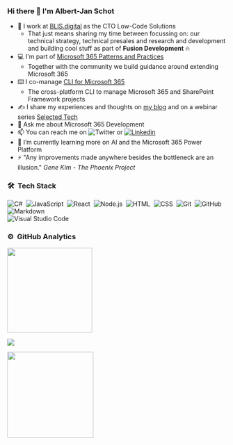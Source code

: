 

### Hi there 👋 I'm Albert-Jan Schot

- 💼 I work at [BLIS.digital](https://blisdigital.com/) as the CTO Low-Code Solutions
  -  That just means sharing my time between focussing on: our technical strategy, technical presales and research and development and building cool stuff as part of **Fusion Development** 🔥
- 💻 I'm part of [Microsoft 365 Patterns and Practices](https://pnp.github.io/) 
  -  Together with the community we build guidance around extending Microsoft 365
- ⌨️ I co-manage [CLI for Microsoft 365](https://pnp.github.io/cli-microsoft365/) 
  - The cross-platform CLI to manage Microsoft 365 and SharePoint Framework projects
- ✍️ I share my experiences and thoughts on [my blog](https://www.cloudappie.nl/) and on a webinar series [Selected Tech](https://www.selectedtech.show/)
- 💬 Ask me about Microsoft 365 Development
- 📫 You can reach me on ![Twitter](https://img.shields.io/badge/appieschot%20-1DA1F2?style=flat&logo=twitter&logoColor=007ACC) or [![Linkedin](https://img.shields.io/badge/linkedin-0077B5?style=flat&logo=linkedin)](https://www.linkedin.com/in/albertjanschot/)
- 🌱 I’m currently learning more on AI and the Microsoft 365 Power Platform 
- ⚡ "Any improvements made anywhere besides the bottleneck are an illusion." _Gene Kim - The Phoenix Project_


### 🛠 &nbsp;Tech Stack
![C#](https://img.shields.io/badge/-c%23%20-05122A?style=flat&logo=c-sharp)&nbsp;
![JavaScript](https://img.shields.io/badge/-JavaScript-05122A?style=flat&logo=javascript)&nbsp;
![React](https://img.shields.io/badge/-React-05122A?style=flat&logo=react)&nbsp;
![Node.js](https://img.shields.io/badge/-Node.js-05122A?style=flat&logo=node.js)&nbsp;
![HTML](https://img.shields.io/badge/-HTML-05122A?style=flat&logo=HTML5)&nbsp;
![CSS](https://img.shields.io/badge/-CSS-05122A?style=flat&logo=CSS3&logoColor=1572B6)&nbsp;
![Git](https://img.shields.io/badge/-Git-05122A?style=flat&logo=git)&nbsp;
![GitHub](https://img.shields.io/badge/-GitHub-05122A?style=flat&logo=github)&nbsp;
![Markdown](https://img.shields.io/badge/-Markdown-05122A?style=flat&logo=markdown)\
![Visual Studio Code](https://img.shields.io/badge/-Visual%20Studio%20Code-05122A?style=flat&logo=visual-studio-code&logoColor=007ACC)&nbsp;

### ⚙️ &nbsp;GitHub Analytics

<p align="left">
<a href="https://github.com/appieschot">
  <img height="195em" src="https://github-readme-stats-eight-theta.vercel.app/api?username=appieschot&show_icons=true&theme=algolia&include_all_commits=true&count_private=true"/>
</a>
</p>

<p align="left">
<a href="https://github.com/appieschot">
  <img src="https://github-readme-streak-stats.herokuapp.com/?user=appieschot&theme=algolia">
</a>
</p>

<p align="left">
<a href="https://github.com/appieschot">
  <img height="198em" src="https://github-readme-stats.vercel.app/api/top-langs/?username=appieschot&layout=compact&title_color=00ADFE&text_color=fff&icon_color=007bff&bg_color=050F2C">
</a>
</p>

